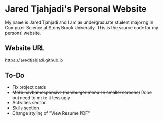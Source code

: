 # Jared Tjahjadi's Personal Website

My name is Jared Tjahjadi and I am an undergraduate student majoring in Computer Science at Stony Brook University. This is the source code for my personal website.

## Website URL

https://jaredtjahjadi.github.io

## To-Do

- Fix project cards
- ~~Make navbar responsive (hamburger menu on smaller screens)~~ Done but need to make it less ugly
- Activities section
- Skills section
- Change styling of "View Resume PDF"